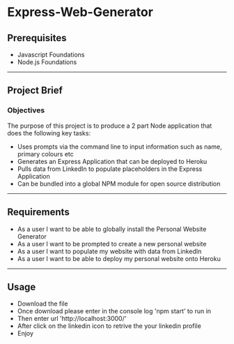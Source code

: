 # Express-Web-Generator

## Prerequisites

* Javascript Foundations
* Node.js Foundations

***

## Project Brief

### Objectives

The purpose of this project is to produce a 2 part Node application that does the following key tasks:

* Uses prompts via the command line to input information such as name, primary colours etc
* Generates an Express Application that can be deployed to Heroku
* Pulls data from LinkedIn to populate placeholders in the Express Application
* Can be bundled into a global NPM module for open source distribution

***

## Requirements

* As a user I want to be able to globally install the Personal Website Generator
* As a user I want to be prompted to create a new personal website
* As a user I want to populate my website with data from LinkedIn
* As a user I want to be able to deploy my personal website onto Heroku

***

## Usage
* Download the file
* Once download please enter in the console log 'npm start' to run in
* Then enter url 'http://localhost:3000/'
* After click on the linkedin icon to retrive the your linkedin profile
* Enjoy